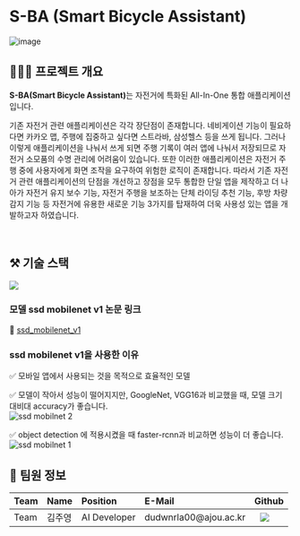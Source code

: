 # S-BA (Smart Bicycle Assistant)


![image](https://github.com/Smart-Bicycle-Assistant/sba-frontend-web/assets/86648265/439df8da-7b4c-40e5-8ea8-392d80e3cfa6)

## 👩🏻‍💻 프로젝트 개요
<b>S-BA(Smart Bicycle Assistant)</b>는 자전거에 특화된 All-In-One 통합 애플리케이션입니다. 

기존 자전거 관련 애플리케이션은 각각 장단점이 존재합니다. 네비게이션 기능이 필요하다면 카카오 맵, 주행에 집중하고 싶다면 스트라바, 삼성헬스 등을 쓰게 됩니다. 그러나 이렇게 애플리케이션을 나눠서 쓰게 되면 주행 기록이 여러 앱에 나눠서 저장되므로 자전거 소모품의 수명 관리에 어려움이 있습니다. 또한 이러한 애플리케이션은 자전거 주행 중에 사용자에게 화면 조작을 요구하여 위험한 로직이 존재합니다. 따라서 기존 자전거 관련 애플리케이션의 단점을 개선하고 장점을 모두 통합한 단일 앱을 제작하고 더 나아가 자전거 유지 보수 기능, 자전거 주행을 보조하는 단체 라이딩 추천 기능, 후방 차량 감지 기능 등 자전거에 유용한 새로운 기능 3가지를 탑재하여 더욱 사용성 있는 앱을 개발하고자 하였습니다.


<br/>

## ⚒️ 기술 스택
<img src="https://img.shields.io/badge/tensorflow lite-FF6F00?style=for-the-badge&logo=tensorflow&logoColor=white"/>
 
<br />

### 모델 ssd mobilenet v1 논문 링크
🔗 <a href="https://arxiv.org/abs/1704.04861">ssd_mobilenet_v1</a><br/>

### ssd mobilenet v1을 사용한 이유
✅ 모바일 앱에서 사용되는 것을 목적으로 효율적인 모델
<br/>

✅ 모델이 작아서 성능이 떨어지지만, GoogleNet, VGG16과 비교했을 때, 모델 크기 대비대 accuracy가 좋습니다.
<br/>
![ssd mobilnet 2](https://github.com/Smart-Bicycle-Assistant/sba-rear-detection/assets/101545983/2a3cfb2a-5573-4453-9914-1be48c1dcd23)

✅ object detection 에 적용시켰을 때 faster-rcnn과 비교하면 성능이 더 좋습니다.
<br/>
![ssd mobilnet 1](https://github.com/Smart-Bicycle-Assistant/sba-rear-detection/assets/101545983/43adbcbe-a628-4ade-9e98-c3edf707c31a)




## 📁 팀원 정보

 <table align="justify">
<thead>
<tr>
<th style="text-align:left">Team</th>
<th style="text-align:left">Name</th>
<th style="text-align:left">Position</th>
<th style="text-align:left">E-Mail</th>
<th style="text-align:left">Github</th>
</tr> 
</thead>
<tbody>     
<tr>
<td style="text-align:left">Team</td>
<td style="text-align:left">김주영</td>
<td style="text-align:left">AI Developer</td>
<td style="text-align:left">dudwnrla00@ajou.ac.kr</td>
<td style="text-align:left"><a href="https://github.com/kimjuyoung00">
<img src="http://img.shields.io/badge/kimjuyoung00-655ced?style=social&logo=github&color=informational" style="height : auto; margin-left : 10px; margin-right : 10px;"/>
</a></td>
</tr>
</tbody>
</table>

<br />

